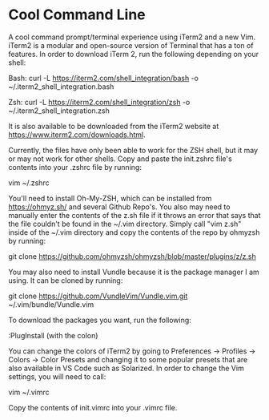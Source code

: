 # Cool Command Line
A cool command prompt/terminal experience using iTerm2 and a new Vim. iTerm2 is a modular and open-source version of Terminal that has a ton of features. In order to download iTerm 2, run the following depending on your shell:

Bash: curl -L https://iterm2.com/shell_integration/bash -o ~/.iterm2_shell_integration.bash

Zsh: curl -L https://iterm2.com/shell_integration/zsh -o ~/.iterm2_shell_integration.zsh

It is also available to be downloaded from the iTerm2 website at https://www.iterm2.com/downloads.html.

Currently, the files have only been able to work for the ZSH shell, but it may or may not work for other shells.
Copy and paste the init.zshrc file's contents into your .zshrc file by running:

vim ~/.zshrc

You'll need to install Oh-My-ZSH, which can be installed from https://ohmyz.sh/ and several Github Repo's. You also may need to manually enter the contents of the z.sh file if it throws an error that says that the file couldn't be found in the ~/.vim directory. Simply call "vim z.sh" inside of the ~/.vim directory and copy the contents of the repo by ohmyzsh by running:

git clone https://github.com/ohmyzsh/ohmyzsh/blob/master/plugins/z/z.sh

You may also need to install Vundle because it is the package manager I am using. It can be cloned by running:

git clone https://github.com/VundleVim/Vundle.vim.git ~/.vim/bundle/Vundle.vim

To download the packages you want, run the following:

:PlugInstall (with the colon)

You can change the colors of iTerm2 by going to Preferences -> Profiles -> Colors -> Color Presets and changing it to some popular presets that are also available in VS Code such as Solarized. In order to change the Vim settings, you will need to call:

vim ~/.vimrc

Copy the contents of init.vimrc into your .vimrc file.

